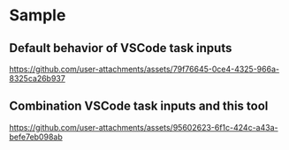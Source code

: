 # Sample

## Default behavior of VSCode task inputs 
https://github.com/user-attachments/assets/79f76645-0ce4-4325-966a-8325ca26b937


## Combination VSCode task inputs and this tool 
https://github.com/user-attachments/assets/95602623-6f1c-424c-a43a-befe7eb098ab

